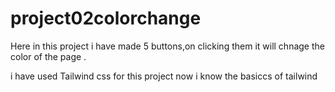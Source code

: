 # project02colorchange

Here in this project i have made 5 buttons,on clicking them it will chnage the color of the page .

i have used Tailwind css for this project now i know the basiccs of tailwind
